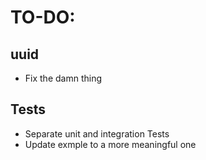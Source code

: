 # TO-DO:

## uuid
- Fix the damn thing

## Tests
- Separate unit and integration Tests
- Update exmple to a more meaningful one
